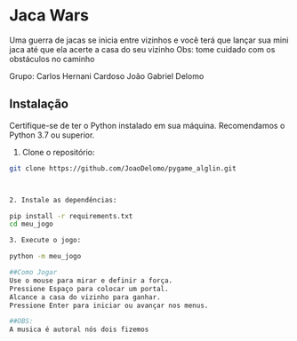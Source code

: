 # Jaca Wars

Uma guerra de jacas se inicia entre vizinhos e você terá que lançar sua mini jaca até que ela acerte a casa do seu vizinho
Obs: tome cuidado com os obstáculos no caminho

Grupo:
Carlos Hernani Cardoso
João Gabriel Delomo

## Instalação

Certifique-se de ter o Python instalado em sua máquina. Recomendamos o Python 3.7 ou superior.

1. Clone o repositório:

```bash
git clone https://github.com/JoaoDelomo/pygame_alglin.git



2. Instale as dependências:

pip install -r requirements.txt
cd meu_jogo

3. Execute o jogo:

python -m meu_jogo

##Como Jogar
Use o mouse para mirar e definir a força.
Pressione Espaço para colocar um portal.
Alcance a casa do vizinho para ganhar.
Pressione Enter para iniciar ou avançar nos menus.

##OBS:
A musica é autoral nós dois fizemos